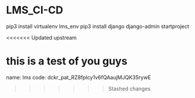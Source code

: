 # LMS_CI-CD
pip3 install virtualenv lms_env
pip3 install django
django-admin startproject 

<<<<<<< Updated upstream

this is a test of you guys
=======
name: lms
code: dckr_pat_RZ8fplcy1v6fQAaujMJQK35rywE
>>>>>>> Stashed changes
